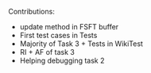 Contributions:
- update method in FSFT buffer
- First test cases in Tests
- Majority of Task 3 + Tests in WikiTest
-  RI + AF of task 3
- Helping debugging task 2
